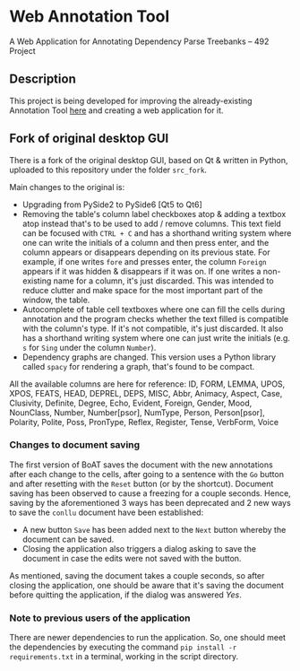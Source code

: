 # Web Annotation Tool

A Web Application for Annotating Dependency Parse Treebanks – 492 Project

## Description

This project is being developed for improving the already-existing Annotation Tool [here](https://github.com/boun-tabi/BoAT) and creating a web application for it.

## Fork of original desktop GUI

There is a fork of the original desktop GUI, based on Qt & written in Python, uploaded to this repository under the folder `src_fork`.

Main changes to the original is:

- Upgrading from PySide2 to PySide6 [Qt5 to Qt6]
- Removing the table's column label checkboxes atop & adding a textbox atop instead that's to be used to add / remove columns. This text field can be focused with `CTRL + C` and has a shorthand writing system where one can write the initials of a column and then press enter, and the column appears or disappears depending on its previous state. For example, if one writes `fore` and presses enter, the column `Foreign` appears if it was hidden & disappears if it was on. If one writes a non-existing name for a column, it's just discarded. This was intended to reduce clutter and make space for the most important part of the window, the table.
- Autocomplete of table cell textboxes where one can fill the cells during annotation and the program checks whether the text filled is compatible with the column's type. If it's not compatible, it's just discarded. It also has a shorthand writing system where one can just write the initials (e.g. `s` for `Sing` under the column `Number`).
- Dependency graphs are changed. This version uses a Python library called `spacy` for rendering a graph, that's found to be compact.

All the available columns are here for reference: ID, FORM, LEMMA, UPOS, XPOS, FEATS, HEAD, DEPREL, DEPS, MISC, Abbr, Animacy, Aspect, Case, Clusivity, Definite, Degree, Echo, Evident, Foreign, Gender, Mood, NounClass, Number, Number[psor], NumType, Person, Person[psor], Polarity, Polite, Poss, PronType, Reflex, Register, Tense, VerbForm, Voice

### Changes to document saving

The first version of BoAT saves the document with the new annotations after each change to the cells, after going to a sentence with the `Go` button and after resetting with the `Reset` button (or by the shortcut). Document saving has been observed to cause a freezing for a couple seconds. Hence, saving by the aforementioned 3 ways has been deprecated and 2 new ways to save the `conllu` document have been established:

- A new button `Save` has been added next to the `Next` button whereby the document can be saved.
- Closing the application also triggers a dialog asking to save the document in case the edits were not saved with the button.

As mentioned, saving the document takes a couple seconds, so after closing the application, one should be aware that it's saving the document before quitting the application, if the dialog was answered _Yes_.

### Note to previous users of the application

There are newer dependencies to run the application. So, one should meet the dependencies by executing the command `pip install -r requirements.txt` in a terminal, working in the script directory.
